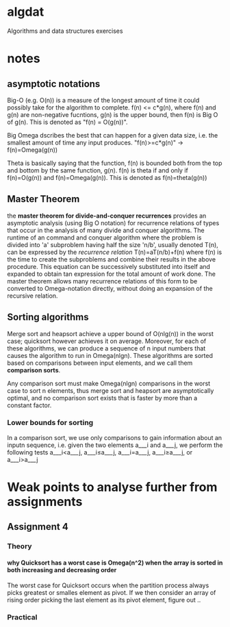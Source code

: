 # algdat
Algorithms and data structures exercises

# notes
## asymptotic notations
Big-O (e.g. O(n)) is a measure of the longest amount of time it could possibly take for
the algorithm to complete. f(n) <= c*g(n), where f(n) and g(n) are non-negative fucntions,
g(n) is the upper bound, then f(n) is Big O of g(n). This is denoted as "f(n) = O(g(n))".

Big Omega dscribes the best that can happen for a given data size, i.e. the smallest 
amount of time any input produces. "f(n)>=c*g(n)" -> f(n)=Omega(g(n))

Theta is basically saying that the function, f(n) is bounded both from the top and bottom
by the same function, g(n). f(n) is theta if and only if f(n)=O(g(n)) and f(n)=Omega(g(n)).
This is denoted as f(n)=theta(g(n))

## Master Theorem
the **master theorem for divide-and-conquer recurrences** provides an asymptotic analysis (using Big O notation) for recurrence relations of types that occur in the analysis of many divide and conquer algorithms.
The runtime of an command and conquer algorithm where the problem is divided into 'a' subproblem having half the size 'n/b', usually denoted T(n), can be expressed by the *recurrence relation* T(n)=aT(n/b)+f(n) where f(n) is the time to create the subproblems and combine their results in the above procedure. This equation can be successively substituted into itself and expanded to obtain tan expression for the total amount of work done. The master theorem allows many recurrence relations of this form to be converted to Omega-notation directly, without doing an expansion of the recursive relation.

## Sorting algorithms
Merge sort and heapsort achieve a upper bound of O(nlg(n)) in the worst case; quicksort however achieves it on average. Moreover, for each of these algorithms, we can produce a sequence of n input numbers that causes the algorithm to run in Omega(nlgn). These algorithms are sorted based on comparisons between input elements, and we call them **comparison sorts**.

Any comparison sort must make Omega(nlgn) comparisons in the worst case to sort n elements, thus merge sort and heapsort are asymptotically optimal, and no comparison sort exists that is faster by more than a constant factor.

### Lower bounds for sorting
In a comparison sort, we use only comparisons to gain information about an inputn sequence, i.e. given the two elements a___i and a___j, we perform the following tests a___i$<$a___j, a___i$\leq$a___j, a___i$=$a___j, a___i$\geq$a___j, or a___i$>$a___j 


# Weak points to analyse further from assignments

## Assignment 4
### Theory
#### why Quicksort has a worst case is Omega(n^2) when the array is sorted in both increasing and decreasing order
The worst case for Quicksort occurs when the partition process always picks greatest or smalles element as pivot. If we then consider an array of rising order picking the last element as its pivot element, figure out ..
### Practical

